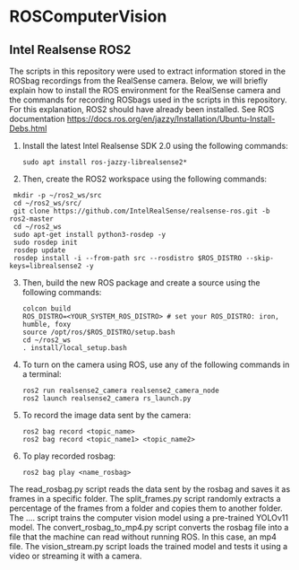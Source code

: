 # ROSComputerVision
## Intel Realsense ROS2
The scripts in this repository were used to extract information stored in the ROSbag recordings from the RealSense camera. 
Below, we will briefly explain how to install the ROS environment for the RealSense camera and the commands for recording ROSbags used in the scripts in this repository.
For this explanation, ROS2 should have already been installed. See ROS documentation https://docs.ros.org/en/jazzy/Installation/Ubuntu-Install-Debs.html
1. Install the latest Intel Realsense SDK 2.0 using the following commands:
   ```
   sudo apt install ros-jazzy-librealsense2*

   ```
2. Then, create the ROS2 workspace using the following commands:
  ```
   mkdir -p ~/ros2_ws/src
   cd ~/ros2_ws/src/
   git clone https://github.com/IntelRealSense/realsense-ros.git -b ros2-master
   cd ~/ros2_ws
   sudo apt-get install python3-rosdep -y
   sudo rosdep init
   rosdep update
   rosdep install -i --from-path src --rosdistro $ROS_DISTRO --skip-keys=librealsense2 -y
   ```
3. Then, build the new ROS package and create a source using the following commands:
   ```
   colcon build
   ROS_DISTRO=<YOUR_SYSTEM_ROS_DISTRO> # set your ROS_DISTRO: iron, humble, foxy
   source /opt/ros/$ROS_DISTRO/setup.bash
   cd ~/ros2_ws
   . install/local_setup.bash
   ```

4. To turn on the camera using ROS, use any of the following commands in a terminal:
   ```
   ros2 run realsense2_camera realsense2_camera_node
   ros2 launch realsense2_camera rs_launch.py
   ```
   
5. To record the image data sent by the camera:
   ```
   ros2 bag record <topic_name>
   ros2 bag record <topic_name1> <topic_name2>
   ```

6. To play recorded rosbag:
   ```
   ros2 bag play <name_rosbag>
   ```

The read_rosbag.py script reads the data sent by the rosbag and saves it as frames in a specific folder.
The split_frames.py script randomly extracts a percentage of the frames from a folder and copies them to another folder.
The .... script trains the computer vision model using a pre-trained YOLOv11 model.
The convert_rosbag_to_mp4.py script converts the rosbag file into a file that the machine can read without running ROS. In this case, an mp4 file.
The vision_stream.py script loads the trained model and tests it using a video or streaming it with a camera.
